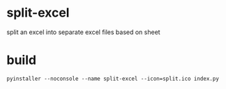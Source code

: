 # split-excel
split an excel into separate excel files based on sheet

# build

```
pyinstaller --noconsole --name split-excel --icon=split.ico index.py
```
